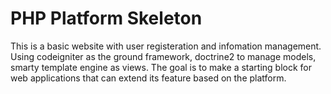 PHP Platform Skeleton
=======
This is a basic website with user registeration and infomation management.
Using codeigniter as the ground framework, doctrine2 to manage models, smarty template engine as views.
The goal is to make a starting block for web applications that can extend its feature based on the platform.

